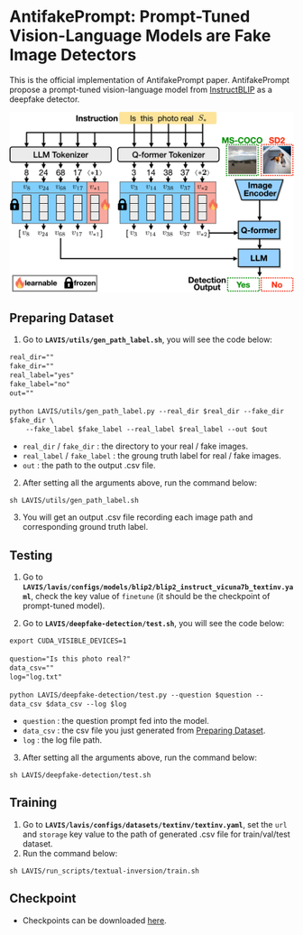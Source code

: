 # AntifakePrompt: Prompt-Tuned Vision-Language Models are Fake Image Detectors

This is the official implementation of AntifakePrompt paper. AntifakePrompt propose a prompt-tuned vision-language model from [InstructBLIP](https://github.com/salesforce/LAVIS/tree/main/projects/instructblip) as a deepfake detector.

![model structure](docs/antifakeprompt.png)

## Preparing Dataset

1. Go to **`LAVIS/utils/gen_path_label.sh`**, you will see the code below:

```python=
real_dir=""
fake_dir=""
real_label="yes"
fake_label="no"
out=""

python LAVIS/utils/gen_path_label.py --real_dir $real_dir --fake_dir $fake_dir \
    --fake_label $fake_label --real_label $real_label --out $out
```
- `real_dir` / `fake_dir` : the directory to your real / fake images.
- `real_label` / `fake_label` : the groung truth label for real / fake images.
- `out` : the path to the output .csv file.

2. After setting all the arguments above, run the command below:
```shell=
sh LAVIS/utils/gen_path_label.sh
```
3. You will get an output .csv file recording each image path and corresponding ground truth label.

## Testing

1. Go to **`LAVIS/lavis/configs/models/blip2/blip2_instruct_vicuna7b_textinv.yaml`**, check the key value of `finetune` (it should be the checkpoint of prompt-tuned model).

2. Go to **`LAVIS/deepfake-detection/test.sh`**, you will see the code below:
```python=
export CUDA_VISIBLE_DEVICES=1

question="Is this photo real?"
data_csv=""
log="log.txt"

python LAVIS/deepfake-detection/test.py --question $question --data_csv $data_csv --log $log
```
- `question` : the question prompt fed into the model.
- `data_csv` : the csv file you just generated from [Preparing Dataset](##Preparing-Dataset).
- `log` : the log file path.

3. After setting all the arguments above, run the command below:
```shell=
sh LAVIS/deepfake-detection/test.sh
```

## Training

1. Go to **`LAVIS/lavis/configs/datasets/textinv/textinv.yaml`**, set the `url` and `storage` key value to the path of generated .csv file for train/val/test dataset.
2. Run the command below:

```shell=
sh LAVIS/run_scripts/textual-inversion/train.sh
```

## Checkpoint

- Checkpoints can be downloaded [here](https://drive.google.com/drive/folders/1JgMJie4wDt7dNeHkT25VVuzG9CdnA9mQ?usp=drive_link).